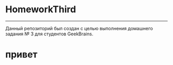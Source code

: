 # HomeworkThird

---

Данный репозиторий был создан с целью выполнения домашнего задания № 3 для студентов GeekBrains.

# привет